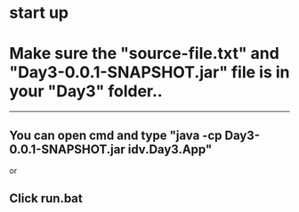 # start up


<h1>Make sure the "source-file.txt" and "Day3-0.0.1-SNAPSHOT.jar" file is in your "Day3" folder..</h1>

<hr>

You can open cmd and type "java -cp Day3-0.0.1-SNAPSHOT.jar idv.Day3.App"
--
or

Click run.bat
--
